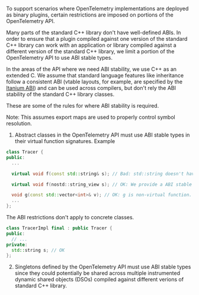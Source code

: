To support scenarios where OpenTelemetry implementations are deployed as binary plugins,
certain restrictions are imposed on portions of the OpenTelemetry API.

Many parts of the standard C++ library don't have well-defined ABIs. In order to ensure that
a plugin compiled against one version of the standard C++ library can work with an application or
library compiled against a different version of the standard C++ library, we limit a portion of the
OpenTelemetry API to use ABI stable types.

In the areas of the API where we need ABI stability, we use C++ as an extended C.
We assume that standard language features like
inheritance follow a consistent ABI (vtable layouts, for example, are specified by the
[Itanium ABI](https://itanium-cxx-abi.github.io/cxx-abi/abi.html#vtable)) and can be used across compilers,
but don't rely the ABI stability of the standard C++ library classes.

These are some of the rules for where ABI stability is required.

Note: This assumes export maps are used to properly control symbol resolution.

1. Abstract classes in the OpenTelemetry API must use ABI stable types in their virtual function
signatures. Example
```cpp
class Tracer {
public:
  ...

  virtual void f(const std::string& s); // Bad: std::string doesn't have a well-defined ABI.

  virtual void f(nostd::string_view s); // OK: We provide a ABI stable string_view type.

  void g(const std::vector<int>& v); // OK: g is non-virtual function.
  ...
};
```

The ABI restrictions don't apply to concrete classes.
```cpp
class TracerImpl final : public Tracer {
public:
  // ...
private:
  std::string s; // OK
};
```

2. Singletons defined by the OpenTelemetry API must use ABI stable types since they could
potentially be shared across multiple instrumented dynamic shared objects (DSOs) compiled against
different verions of standard C++ library.
